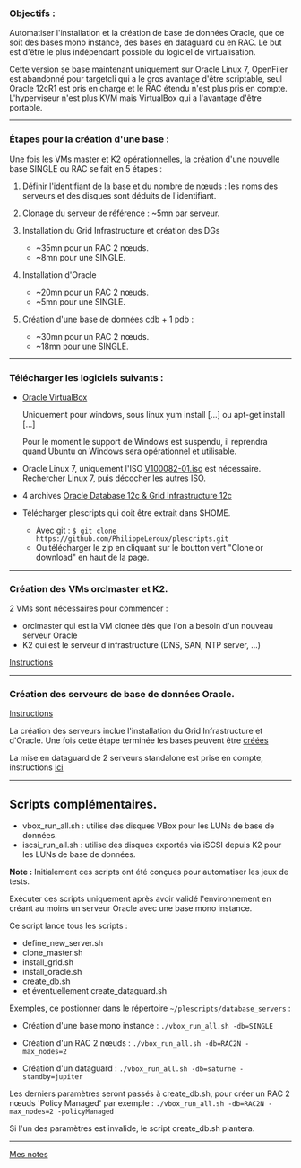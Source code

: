 ### Objectifs :

Automatiser l'installation et la création de base de données Oracle, que ce soit
des bases mono instance, des bases en dataguard ou en RAC.
Le but est d'être le plus indépendant possible du logiciel de virtualisation.

Cette version se base maintenant uniquement sur Oracle Linux 7, OpenFiler est
abandonné pour targetcli qui a le gros avantage d'être scriptable, seul Oracle 12cR1
est pris en charge et le RAC étendu n'est plus pris en compte.
L'hyperviseur n'est plus KVM mais VirtualBox qui a l'avantage d'être portable.

--------------------------------------------------------------------------------

### Étapes pour la création d'une base :

Une fois les VMs master et K2 opérationnelles, la création d'une nouvelle base
SINGLE ou RAC se fait en 5 étapes :

1. Définir l'identifiant de la base et du nombre de nœuds : les noms des serveurs et
des disques sont déduits de l'identifiant.

2. Clonage du serveur de référence : ~5mn par serveur.

3. Installation du Grid Infrastructure et création des DGs

	* ~35mn pour un RAC 2 nœuds.
	* ~8mn pour une SINGLE.

4. Installation d'Oracle

	* ~20mn pour un RAC 2 nœuds.
	* ~5mn pour une SINGLE.


5. Création d'une base de données cdb + 1 pdb :

	* ~30mn pour un RAC 2 nœuds.
	* ~18mn pour une SINGLE.

--------------------------------------------------------------------------------
### Télécharger les logiciels suivants :

* [Oracle VirtualBox](https://www.virtualbox.org/wiki/Downloads)

	Uniquement pour windows, sous linux yum install [...] ou apt-get install [...]

	Pour le moment le support de Windows est suspendu, il reprendra quand Ubuntu on Windows
	sera opérationnel et utilisable.

* Oracle Linux 7, uniquement l'ISO [V100082-01.iso](https://edelivery.oracle.com/osdc/faces/SearchSoftware) est nécessaire. Rechercher Linux 7, puis décocher les autres ISO.

* 4 archives [Oracle Database 12c & Grid Infrastructure 12c](http://www.oracle.com/technetwork/database/enterprise-edition/downloads/database12c-linux-download-2240591.html)

* Télécharger plescripts qui doit être extrait dans $HOME.
	* Avec git : `$ git clone https://github.com/PhilippeLeroux/plescripts.git`
	* Ou télécharger le zip en cliquant sur le boutton vert "Clone or download" en haut de la page.

--------------------------------------------------------------------------------

### Création des VMs orclmaster et K2.
2 VMs sont nécessaires pour commencer :
 - orclmaster qui est la VM clonée dès que l'on a besoin d'un nouveau serveur Oracle
 - K2 qui est le serveur d'infrastructure (DNS, SAN, NTP server, ...)

 [Instructions](https://github.com/PhilippeLeroux/plescripts/wiki/Cr%C3%A9ation-des-VMs-orclmaster-et-K2)

--------------------------------------------------------------------------------

### Création des serveurs de base de données Oracle.

[Instructions](https://github.com/PhilippeLeroux/plescripts/blob/master/database_servers/README.md)

La création des serveurs inclue l'installation du Grid Infrastructure et d'Oracle.
Une fois cette étape terminée les bases peuvent être [créées](https://github.com/PhilippeLeroux/plescripts/tree/master/db/README.md)

La mise en dataguard de 2 serveurs standalone est prise en compte, instructions [ici](https://github.com/PhilippeLeroux/plescripts/blob/master/db/stby/README.md)

--------------------------------------------------------------------------------

##	Scripts complémentaires.

 * vbox_run_all.sh : utilise des disques VBox pour les LUNs de base de données.
 * iscsi_run_all.sh : utilise des disques exportés via iSCSI depuis K2 pour les LUNs de base de données.

**Note :** Initialement ces scripts ont été conçues pour automatiser les jeux de tests.

Exécuter ces scripts uniquement après avoir validé l'environnement en créant au moins
un serveur Oracle avec une base mono instance.

Ce script lance tous les scripts :
 - define_new_server.sh
 - clone_master.sh
 - install_grid.sh
 - install_oracle.sh
 - create_db.sh
 - et éventuellement create_dataguard.sh

Exemples, ce postionner dans le répertoire `~/plescripts/database_servers` :
 - Création d'une base mono instance : `./vbox_run_all.sh -db=SINGLE`

 - Création d'un RAC 2 nœuds : `./vbox_run_all.sh -db=RAC2N -max_nodes=2`

 - Création d'un dataguard : `./vbox_run_all.sh -db=saturne -standby=jupiter`

Les derniers paramètres seront passés à create_db.sh, pour créer un RAC 2 nœuds 'Policy Managed' par exemple : `./vbox_run_all.sh -db=RAC2N -max_nodes=2 -policyManaged`

Si l'un des paramètres est invalide, le script create_db.sh plantera.

--------------------------------------------------------------------------------
[Mes notes](https://github.com/PhilippeLeroux/plescripts/wiki)
